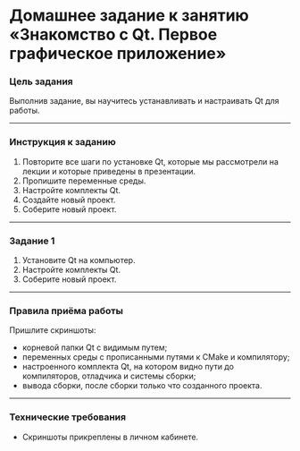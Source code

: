 # Домашнее задание к занятию «Знакомство с Qt. Первое графическое приложение»### Цель заданияВыполнив задание, вы научитесь устанавливать и настраивать Qt для работы.------### Инструкция к заданию1. Повторите все шаги по установке Qt, которые мы рассмотрели на лекции и которые приведены в презентации.2. Пропишите переменные среды.3. Настройте комплекты Qt.4. Создайте новый проект.5. Соберите новый проект.------### Задание 11. Установите Qt на компьютер.2. Настройте комплекты Qt.3. Соберите новый проект.------### Правила приёма работыПришлите скриншоты:* корневой папки Qt с видимым путем;* переменных среды с прописанными путями к CMake и компилятору;* настроенного комплекта Qt, на котором видно пути до компиляторов, отладчика и системы сборки;* вывода сборки, после сборки только что созданного проекта.------### Технические требования- Скриншоты прикреплены в личном кабинете.